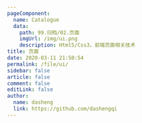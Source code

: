 ```yaml
---
pageComponent:
  name: Catalogue
  data:
    path: 99.归档/02.页面
    imgUrl: /img/ui.png
    description: Html5/Css3，前端页面相关技术
title: 页面
date: 2020-03-11 21:50:54
permalink: /file/ui/
sidebar: false
article: false
comment: false
editLink: false
author:
  name: dasheng
  link: https://github.com/dashengqi
---
```

